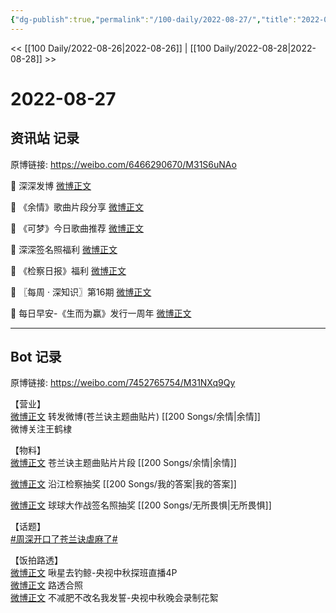 ```yaml
---
{"dg-publish":true,"permalink":"/100-daily/2022-08-27/","title":"2022-08-27"}
---
```



<< [[100 Daily/2022-08-26\|2022-08-26]] | [[100 Daily/2022-08-28\|2022-08-28]] >>

# 2022-08-27

## 资讯站 记录

原博链接: https://weibo.com/6466290670/M31S6uNAo

💫 深深发博 [微博正文](https://m.weibo.cn/6466290670/4807189339046593)

💫 《余情》歌曲片段分享 [微博正文](https://m.weibo.cn/6466290670/4807191301983260)

💫 《可梦》今日歌曲推荐 [微博正文](https://m.weibo.cn/6466290670/4807040437061617)

💫 深深签名照福利 [微博正文](https://m.weibo.cn/6466290670/4807216941237014)

💫 《检察日报》福利 [微博正文](https://m.weibo.cn/6466290670/4807198226259153)

💫 〖每周 · 深知识〗第16期 [微博正文](https://m.weibo.cn/6466290670/4807160464937096)

💫 每日早安-《生而为赢》发行一周年 [微博正文](https://m.weibo.cn/6466290670/4806988360058952)

---
## Bot 记录

原博链接: https://weibo.com/7452765754/M31NXq9Qy

【营业】  
[微博正文](https://m.weibo.cn/1736988591/4807178295446110) 转发微博(苍兰诀主题曲贴片) [[200 Songs/余情\|余情]]  
微博关注王鹤棣

【物料】  
[微博正文](https://m.weibo.cn/7259918671/4807167540725046) 苍兰诀主题曲贴片片段 [[200 Songs/余情\|余情]]

[微博正文](https://m.weibo.cn/7168618354/4807179939348687) 沿江检察抽奖 [[200 Songs/我的答案\|我的答案]]

[微博正文](https://m.weibo.cn/5646899336/4807210532867885) 球球大作战签名照抽奖 [[200 Songs/无所畏惧\|无所畏惧]]

【话题】  
[#周深开口了苍兰诀虐麻了#](https://s.weibo.com/weibo?q=%23%E5%91%A8%E6%B7%B1%E5%BC%80%E5%8F%A3%E4%BA%86%E8%8B%8D%E5%85%B0%E8%AF%80%E8%99%90%E9%BA%BB%E4%BA%86%23)

【饭拍路透】  
[微博正文](https://m.weibo.cn/3246571812/4807009192379806) 啾星去钓鲸-央视中秋探班直播4P  
[微博正文](https://m.weibo.cn/7283441479/4807041501107481) 路透合照  
[微博正文](https://m.weibo.cn/3223565345/4807126524102551) 不减肥不改名我发誓-央视中秋晚会录制花絮

